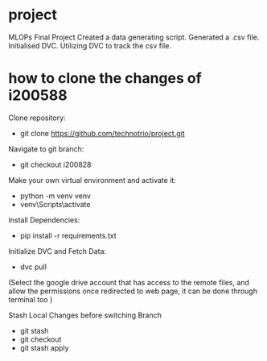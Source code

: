 # project
MLOPs Final Project
Created a data generating script.
Generated a .csv file.
Initialised DVC.
Utilizing DVC to track the csv file.


# how to clone the changes of i200588 

Clone repository:
 - git clone https://github.com/technotrio/project.git

Navigate to git branch:
 - git checkout i200828

Make your own virtual environment and activate it:
 - python -m venv venv 
 - venv\Scripts\activate 

Install Dependencies: 
 - pip install -r requirements.txt

Initialize DVC and Fetch Data:
 - dvc pull

(Select the google drive account that has access to the remote files, and allow the permissions once redirected to web page,
 it can be done through terminal too )

Stash Local Changes before switching Branch
 - git stash
 - git checkout <branch-name>
 - git stash apply



